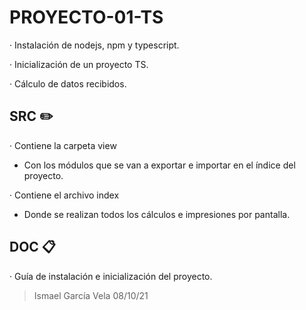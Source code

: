 # PROYECTO-01-TS

· Instalación de nodejs, npm y typescript.

· Inicialización de un proyecto TS.

· Cálculo de datos recibidos.

## SRC ✏️

· Contiene la carpeta view

- Con los módulos que se van a exportar e importar en el índice del proyecto.

· Contiene el archivo index

- Donde se realizan todos los cálculos e impresiones por pantalla.

## DOC 📋

· Guía de instalación e inicialización del proyecto.

> Ismael García Vela 08/10/21
